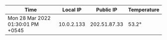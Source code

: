 | Time     | Local IP | Public IP | Temperature |
| ----------- | ----------- | ----------- | ----------- |
| Mon 28 Mar 2022 01:30:01 PM +0545      | 10.0.2.133     | 202.51.87.33  | 53.2° |
